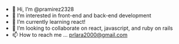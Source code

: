 - 👋 Hi, I’m @pramirez2328
- 👀 I’m interested in front-end and back-end development
- 🌱 I’m currently learning react!
- 💞️ I’m looking to collaborate on react, javascript, and ruby on rails
- 📫 How to reach me ... prlara2000@gmail.com

<!---
pramirez2328/pramirez2328 is a ✨ special ✨ repository because its `README.md` (this file) appears on your GitHub profile.
You can click the Preview link to take a look at your changes.
--->
